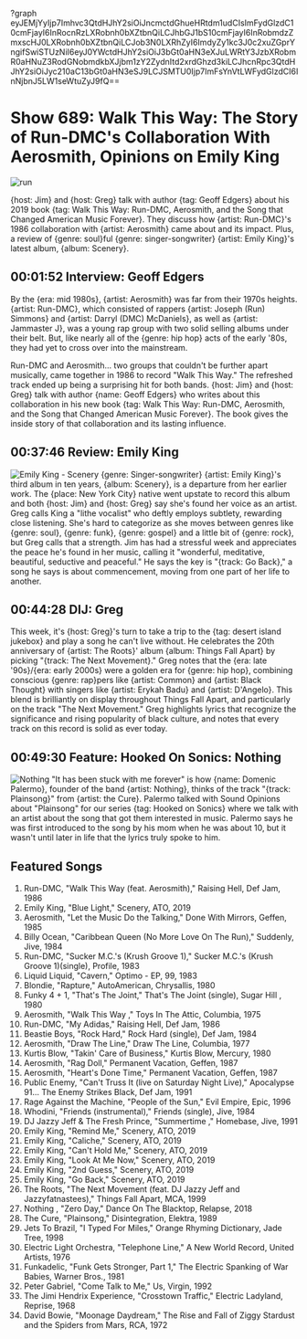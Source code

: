?graph eyJEMjYyIjp7Imhvc3QtdHJhY2siOiJncmctdGhueHRtdm1udCIsImFydGlzdC10cmFjayI6InRocnRzLXRobnh0bXZtbnQiLCJhbGJ1bS10cmFjayI6InRobmdzZmxscHJ0LXRobnh0bXZtbnQiLCJob3N0LXRhZyI6ImdyZy1kc3J0c2xuZGprYngifSwiSTUzNiI6eyJ0YWctdHJhY2siOiJ3bGt0aHN3eXJuLWRtY3JzbXRobmR0aHNuZ3RodGNobmdkbXJjbm1zY2ZydnItd2xrdGhzd3kiLCJhcnRpc3QtdHJhY2siOiJyc210aC13bGt0aHN3eSJ9LCJSMTU0Ijp7ImFsYnVtLWFydGlzdCI6InNjbnJ5LW1seWtuZyJ9fQ==

# Show 689: Walk This Way: The Story of Run-DMC's Collaboration With Aerosmith, Opinions on Emily King

![run](https://sound-images.s3.amazonaws.com/images/2019/walkthisway.png)

{host: Jim} and {host: Greg} talk with author {tag: Geoff Edgers} about his 2019 book {tag: Walk This Way: Run-DMC, Aerosmith, and the Song that Changed American Music Forever}. They discuss how {artist: Run-DMC}'s 1986 collaboration with {artist: Aerosmith} came about and its impact. Plus, a review of {genre: soul}ful {genre: singer-songwriter} {artist: Emily King}'s latest album, {album: Scenery}. 


## 00:01:52 Interview: Geoff Edgers

 By the {era: mid 1980s}, {artist: Aerosmith} was far from their 1970s heights. {artist: Run-DMC}, which consisted of rappers {artist: Joseph (Run) Simmons} and {artist: Darryl (DMC) McDaniels}, as well as {artist: Jammaster J}, was a young rap group with two solid selling albums under their belt. But, like nearly all of the {genre: hip hop} acts of the early '80s, they had yet to cross over into the mainstream. 

Run-DMC and Aerosmith... two groups that couldn't be further apart musically, came together in 1986 to record "Walk This Way." The refreshed track ended up being a surprising hit for both bands. {host: Jim} and {host: Greg} talk with author {name: Geoff Edgers} who writes about this collaboration in his new book {tag: Walk This Way: Run-DMC, Aerosmith, and the Song that Changed American Music Forever}. The book gives the inside story of that collaboration and its lasting influence.

## 00:37:46 Review: Emily King
![Emily King - Scenery](https://sound-images.s3.amazonaws.com/images/2019/emilyking.jpg)
{genre: Singer-songwriter} {artist: Emily King}'s third album in ten years, {album: Scenery}, is a departure from her earlier work. The {place: New York City} native went upstate to record this album and both {host: Jim} and {host: Greg} say she's found her voice as an artist. Greg calls King a "lithe vocalist" who deftly employs subtlety, rewarding close listening. She's hard to categorize as she moves between genres like {genre: soul}, {genre: funk}, {genre: gospel} and a little bit of {genre: rock}, but Greg calls that a strength. Jim has had a stressful week and appreciates the peace he's found in her music, calling it "wonderful, meditative, beautiful, seductive and peaceful." He says the key is "{track: Go Back}," a song he says is about commencement, moving from one part of her life to another.  


## 00:44:28 DIJ: Greg
This week, it's {host: Greg}'s turn to take a trip to the {tag: desert island jukebox} and play a song he can't live without. He celebrates the 20th anniversary of {artist: The Roots}' album {album: Things Fall Apart} by picking "{track: The Next Movement}." Greg notes that the {era: late '90s}/{era: early 2000s} were a golden era for {genre: hip hop}, combining conscious {genre: rap}pers like {artist: Common} and {artist: Black Thought} with singers like {artist: Erykah Badu} and {artist: D'Angelo}. This blend is brilliantly on display throughout Things Fall Apart, and particularly on the track "The Next Movement." Greg highlights lyrics that recognize the significance and rising popularity of black culture, and notes that every track on this record is solid as ever today.

## 00:49:30 Feature: Hooked On Sonics: Nothing
![Nothing](https://sound-images.s3.amazonaws.com/images/2019/Nothing%20web.jpg)
"It has been stuck with me forever" is how {name: Domenic Palermo}, founder of the band {artist: Nothing}, thinks of the track "{track: Plainsong}" from {artist: the Cure}. Palermo talked with Sound Opinions about "Plainsong" for our series {tag: Hooked on Sonics} where we talk with an artist about the song that got them interested in music. Palermo says he was first introduced to the song by his mom when he was about 10, but it wasn't until later in life that the lyrics truly spoke to him. 

## Featured Songs
1. Run-DMC, "Walk This Way (feat. Aerosmith)," Raising Hell, Def Jam, 1986
1. Emily King, "Blue Light," Scenery, ATO, 2019
1. Aerosmith, "Let the Music Do the Talking," Done With Mirrors, Geffen, 1985
1. Billy Ocean, "Caribbean Queen (No More Love On The Run)," Suddenly, Jive, 1984
1. Run-DMC, "Sucker M.C.'s (Krush Groove 1)," Sucker M.C.'s (Krush Groove 1)(single), Profile, 1983
1. Liquid Liquid, "Cavern," Optimo - EP, 99, 1983
1. Blondie, "Rapture," AutoAmerican, Chrysallis, 1980
1. Funky 4 + 1, "That's The Joint," That's The Joint (single), Sugar Hill , 1980
1. Aerosmith, "Walk This Way ," Toys In The Attic, Columbia, 1975
1. Run-DMC, "My Adidas," Raising Hell, Def Jam, 1986
1. Beastie Boys, "Rock Hard," Rock Hard (single), Def Jam, 1984
1. Aerosmith, "Draw The Line," Draw The Line, Columbia, 1977
1. Kurtis Blow, "Takin' Care of Business," Kurtis Blow, Mercury, 1980
1. Aerosmith, "Rag Doll," Permanent Vacation, Geffen, 1987
1. Aerosmith, "Heart's Done Time," Permanent Vacation, Geffen, 1987
1. Public Enemy, "Can't Truss It (live on Saturday Night Live)," Apocalypse 91... The Enemy Strikes Black, Def Jam, 1991
1. Rage Against the Machine, "People of the Sun," Evil Empire, Epic, 1996
1. Whodini, "Friends (instrumental)," Friends (single), Jive, 1984
1. DJ Jazzy Jeff & The Fresh Prince, "Summertime ," Homebase, Jive, 1991
1. Emily King, "Remind Me," Scenery, ATO, 2019
1. Emily King, "Caliche," Scenery, ATO, 2019
1. Emily King, "Can't Hold Me," Scenery, ATO, 2019
1. Emily King, "Look At Me Now," Scenery, ATO, 2019
1. Emily King, "2nd Guess," Scenery, ATO, 2019
1. Emily King, "Go Back," Scenery, ATO, 2019
1. The Roots, "The Next Movement (feat. DJ Jazzy Jeff and Jazzyfatnastees)," Things Fall Apart, MCA, 1999
1. Nothing , "Zero Day," Dance On The Blacktop, Relapse, 2018
1. The Cure, "Plainsong," Disintegration, Elektra, 1989
1. Jets To Brazil, "I Typed For Miles," Orange Rhyming Dictionary, Jade Tree, 1998
1. Electric Light Orchestra, "Telephone Line," A New World Record, United Artists, 1976
1. Funkadelic, "Funk Gets Stronger, Part 1," The Electric Spanking of War Babies, Warner Bros., 1981
1. Peter Gabriel, "Come Talk to Me," Us, Virgin, 1992
1. The Jimi Hendrix Experience, "Crosstown Traffic," Electric Ladyland, Reprise, 1968
1. David Bowie, "Moonage Daydream," The Rise and Fall of Ziggy Stardust and the Spiders from Mars, RCA, 1972
